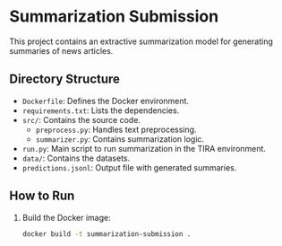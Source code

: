 # Summarization Submission

This project contains an extractive summarization model for generating summaries of news articles.

## Directory Structure

- `Dockerfile`: Defines the Docker environment.
- `requirements.txt`: Lists the dependencies.
- `src/`: Contains the source code.
  - `preprocess.py`: Handles text preprocessing.
  - `summarizer.py`: Contains summarization logic.
- `run.py`: Main script to run summarization in the TIRA environment.
- `data/`: Contains the datasets.
- `predictions.jsonl`: Output file with generated summaries.

## How to Run

1. Build the Docker image:
   ```bash
   docker build -t summarization-submission .
